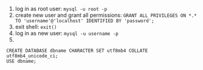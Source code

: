 1. log in as root user: `mysql -u root -p`
2. create new user and grant all permissions: `GRANT ALL PRIVILEGES ON *.* TO 'username'@'localhost' IDENTIFIED BY 'password';`
3. exit shell: `exit()`
4. log in as new user: `mysql -u username -p`
5. 
```
CREATE DATABASE dbname CHARACTER SET utf8mb4 COLLATE utf8mb4_unicode_ci;
USE dbname;
```
